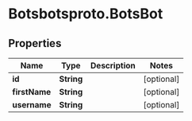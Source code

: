 # Botsbotsproto.BotsBot

## Properties
Name | Type | Description | Notes
------------ | ------------- | ------------- | -------------
**id** | **String** |  | [optional] 
**firstName** | **String** |  | [optional] 
**username** | **String** |  | [optional] 
